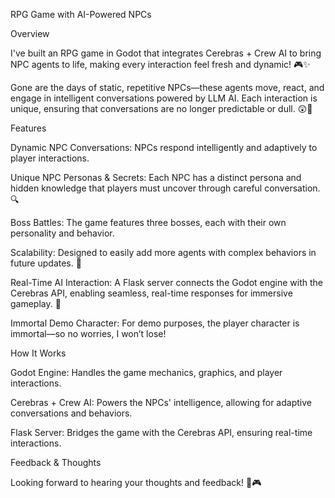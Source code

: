 RPG Game with AI-Powered NPCs

Overview

I've built an RPG game in Godot that integrates Cerebras + Crew AI to bring NPC agents to life, making every interaction feel fresh and dynamic! 🎮✨

Gone are the days of static, repetitive NPCs—these agents move, react, and engage in intelligent conversations powered by LLM AI. Each interaction is unique, ensuring that conversations are no longer predictable or dull. 😲💬

Features

Dynamic NPC Conversations: NPCs respond intelligently and adaptively to player interactions.

Unique NPC Personas & Secrets: Each NPC has a distinct persona and hidden knowledge that players must uncover through careful conversation. 🔍

Boss Battles: The game features three bosses, each with their own personality and behavior.

Scalability: Designed to easily add more agents with complex behaviors in future updates. 🤖

Real-Time AI Interaction: A Flask server connects the Godot engine with the Cerebras API, enabling seamless, real-time responses for immersive gameplay. 🚀

Immortal Demo Character: For demo purposes, the player character is immortal—so no worries, I won’t lose!

How It Works

Godot Engine: Handles the game mechanics, graphics, and player interactions.

Cerebras + Crew AI: Powers the NPCs' intelligence, allowing for adaptive conversations and behaviors.

Flask Server: Bridges the game with the Cerebras API, ensuring real-time interactions.

Feedback & Thoughts

Looking forward to hearing your thoughts and feedback! 🚀🎮


